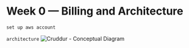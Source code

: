 # Week 0 — Billing and Architecture

```set up aws account```

``architecture``
![Cruddur - Conceptual Diagram](https://github.com/Abrish-Green/aws-bootcamp-cruddur-2023/assets/69917052/7beafafa-c131-4795-a820-8ff8f11332d2)
